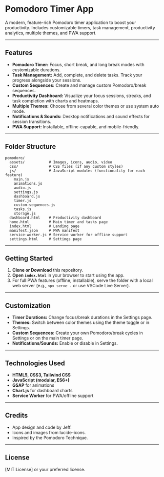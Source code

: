 # Pomodoro Timer App

A modern, feature-rich Pomodoro timer application to boost your productivity. Includes customizable timers, task management, productivity analytics, multiple themes, and PWA support.

---

## Features
- **Pomodoro Timer:** Focus, short break, and long break modes with customizable durations.
- **Task Management:** Add, complete, and delete tasks. Track your progress alongside your sessions.
- **Custom Sequences:** Create and manage custom Pomodoro/break sequences.
- **Productivity Dashboard:** Visualize your focus sessions, streaks, and task completion with charts and heatmaps.
- **Multiple Themes:** Choose from several color themes or use system auto mode.
- **Notifications & Sounds:** Desktop notifications and sound effects for session transitions.
- **PWA Support:** Installable, offline-capable, and mobile-friendly.

---

## Folder Structure
```
pomodoro/
  assets/           # Images, icons, audio, video
  css/              # CSS files (if any custom styles)
  js/               # JavaScript modules (functionality for each feature)
    main.js
    animations.js
    audio.js
    settings.js
    dashboard.js
    timer.js
    custom-sequences.js
    tasks.js
    storage.js
  dashboard.html    # Productivity dashboard
  home.html         # Main timer and tasks page
  index.html        # Landing page
  manifest.json     # PWA manifest
  service-worker.js # Service worker for offline support
  settings.html     # Settings page
```

---

## Getting Started

1. **Clone or Download** this repository.
2. **Open `index.html`** in your browser to start using the app.
3. For full PWA features (offline, installable), serve the folder with a local web server (e.g., `npx serve .` or use VSCode Live Server).

---

## Customization
- **Timer Durations:** Change focus/break durations in the Settings page.
- **Themes:** Switch between color themes using the theme toggle or in Settings.
- **Custom Sequences:** Create your own Pomodoro/break cycles in Settings or on the main timer page.
- **Notifications/Sounds:** Enable or disable in Settings.

---

## Technologies Used
- **HTML5, CSS3, Tailwind CSS**
- **JavaScript (modular, ES6+)**
- **GSAP** for animations
- **Chart.js** for dashboard charts
- **Service Worker** for PWA/offline support

---

## Credits
- App design and code by Jeff.
- Icons and images from lucide-icons.
- Inspired by the Pomodoro Technique.

---

## License
[MIT License] or your preferred license. 